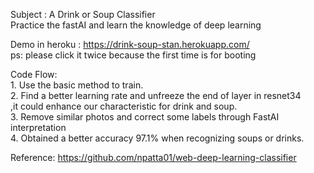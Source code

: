 Subject : A Drink or Soup Classifier  
	Practice the fastAI and learn the knowledge of deep learning  

Demo in heroku : https://drink-soup-stan.herokuapp.com/  
	ps: please click it twice because the first time is for booting  
	  
Code Flow:  
	1. Use the basic method to train.  
	2. Find a better learning rate and unfreeze the end of layer in resnet34  
	  ,it could enhance our characteristic for drink and soup.  
	3. Remove similar photos and correct some labels through FastAI interpretation   
	4. Obtained a better accuracy 97.1% when recognizing soups or drinks.  
		
Reference: https://github.com/npatta01/web-deep-learning-classifier  
